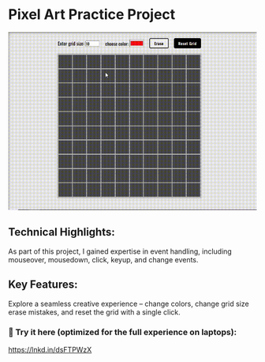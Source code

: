 # Pixel Art Practice Project

![pixel-art-game-gif.gif](pixel-art-game-gif.gif)

## Technical Highlights:
As part of this project, I gained expertise in event handling, including mouseover, mousedown, click, keyup, and change events.

## Key Features:
Explore a seamless creative experience – change colors, change grid size erase mistakes, and reset the grid with a single click.



### 🔗 Try it here (optimized for the full experience on laptops):
https://lnkd.in/dsFTPWzX